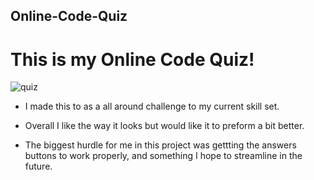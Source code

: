 ## Online-Code-Quiz

# This is my Online Code Quiz!

![quiz](https://user-images.githubusercontent.com/108436098/184285981-ae6c5460-d1bf-4cce-84f3-10ac277d5d77.PNG)

- I made this to as a all around challenge to my current skill set.

- Overall I like the way it looks but would like it to preform a bit better.

- The biggest hurdle for me in this project was gettting the answers buttons to work properly, and something I hope to streamline in the future.
